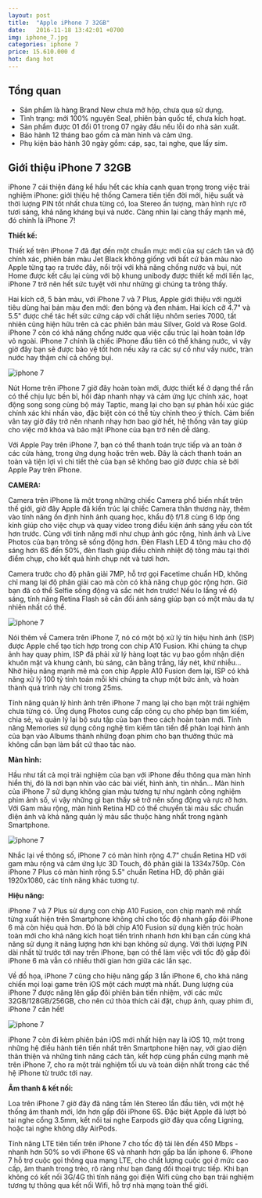 ```yaml
---
layout: post
title:  "Apple iPhone 7 32GB"
date:   2016-11-18 13:42:01 +0700
img: iphone_7.jpg
categories: iphone 7
price: 15.610.000 đ
hot: đang hot
---
```


## Tổng quan
- Sản phẩm là hàng Brand New chưa mở hộp, chưa qua sử dụng.
- Tình trạng: mới 100% nguyên Seal, phiên bản quốc tế, chưa kích hoạt.
- Sản phẩm được 01 đổi 01 trong 07 ngày đầu nếu lỗi do nhà sản xuất.
- Bảo hành 12 tháng bao gồm cả màn hình và cảm ứng.
- Phụ kiện bảo hành 30 ngày gồm: cáp, sạc, tai nghe, que lấy sim.

## Giới thiệu iPhone 7 32GB

iPhone 7 cải thiện đáng kể hầu hết các khía cạnh quan trọng trong việc trải nghiệm iPhone: giới thiệu hệ thống Camera tiên tiến đời mới, hiệu suất và thời lượng PIN tốt nhất chưa từng có, loa Stereo ấn tượng, màn hình rực rỡ tươi sáng, khả năng kháng bụi và nước. Càng nhìn lại càng thấy mạnh mẽ, đó chính là iPhone 7!

**Thiết kế:**

Thiết kế trên iPhone 7 đã đạt đến một chuẩn mực mới của sự cách tân và độ chính xác, phiên bản màu Jet Black không giống với bất cứ bản màu nào Apple từng tạo ra trước đây, nổi trội với khả năng chống nước và bụi, nút Home được kết cấu lại cùng với bộ khung unibody được thiết kế mới liền lạc, iPhone 7 trở nên hết sức tuyệt vời như những gì chúng ta trông thấy.

Hai kích cỡ, 5 bản màu, với iPhone 7 và 7 Plus, Apple giới thiệu với người tiêu dùng hai bản màu đen mới: đen bóng và đen nhám. Hai kích cỡ 4.7" và 5.5" được chế tác hết sức cứng cáp với chất liệu nhôm series 7000, tất nhiên cũng hiện hữu trên cả các phiên bản màu Silver, Gold và Rose Gold.
iPhone 7 còn có khả năng chống nước qua việc cấu trúc lại hoàn toàn lớp vỏ ngoài. iPhone 7 chính là chiếc iPhone đầu tiên có thể kháng nước, vì vậy giờ đây bạn sẽ được bảo vệ tốt hơn nếu xảy ra các sự cố như vấy nước, tràn nước hay thậm chí cả chống bụi.

![iphone 7]({{site.baseurl}}/images/ip7-2.jpg)

Nút Home trên iPhone 7 giờ đây hoàn toàn mới, được thiết kế ở dạng thể rắn có thể chịu lực bền bỉ, hồi đáp nhanh nhạy và cảm ứng lực chính xác, hoạt động song song cùng bộ máy Taptic, mang lại cho bạn sự phản hồi xúc giác chính xác khi nhấn vào, đặc biệt còn có thể tùy chỉnh theo ý thích.
Cảm biến vân tay giờ đây trở nên nhanh nhạy hơn bao giờ hết, hệ thống vân tay giúp cho việc mở khóa và bảo mật iPhone của bạn trở nên dễ dàng.

Với Apple Pay trên iPhone 7, bạn có thể thanh toán trực tiếp và an toàn ở các cửa hàng, trong ứng dụng hoặc trên web. Đây là cách thanh toán an toàn và tiện lợi vì chi tiết thẻ của bạn sẽ không bao giờ được chia sẻ bởi Apple Pay trên iPhone.

**CAMERA:**

Camera trên iPhone là một trong những chiếc Camera phổ biến nhất trên thế giới, giờ đây Apple đã kiến trúc lại chiếc Camera thân thương này, thêm vào tính năng ổn định hình ảnh quang học, khẩu độ f/1.8 cùng 6 lớp ống kính giúp cho việc chụp và quay video trong điều kiện ánh sáng yếu còn tốt hơn trước. Cùng với tính năng mới như chụp ảnh góc rộng, hình ảnh và Live Photos của bạn trông sẽ sống động hơn. Đèn Flash LED 4 tông màu cho độ sáng hơn 6S đến 50%, đèn flash giúp điều chỉnh nhiệt độ tông màu tại thời điểm chụp, cho kết quả hình chụp nét và tươi hơn.

Camera trước cho độ phân giải 7MP, hỗ trợ gọi Facetime chuẩn HD, không chỉ mang lại độ phân giải cao mà còn có khả năng chụp góc rộng hơn. Giờ bạn đã có thể Selfie sống động và sắc nét hơn trước! Nếu lo lắng về độ sáng, tính năng Retina Flash sẽ cân đối ánh sáng giúp bạn có một màu da tự nhiên nhất có thể.

![iphone 7]({{site.baseurl}}/images/ip7-7plus.jpg)

Nói thêm về Camera trên iPhone 7, nó có một bộ xử lý tín hiệu hình ảnh (ISP) được Apple chế tạo tích hợp trong con chip A10 Fusion. Khi chúng ta chụp ảnh hay quay phim, ISP đã phải xử lý hàng loạt tác vụ bao gồm nhận diện khuôn mặt và khung cảnh, bù sáng, cân bằng trắng, lấy nét, khử nhiễu... Nhờ hiệu năng mạnh mẽ mà con chip Apple A10 Fusion đem lại, ISP có khả năng xử lý 100 tỷ tính toán mỗi khi chúng ta chụp một bức ảnh, và hoàn thành quá trình này chỉ trong 25ms.

Tính năng quản lý hình ảnh trên iPhone 7 mang lại cho bạn một trải nghiệm chưa từng có. Ứng dụng Photos cung cấp công cụ cho phép bạn tìm kiếm, chia sẻ, và quản lý lại bộ sưu tập của bạn theo cách hoàn toàn mới. Tính năng Memories sử dụng công nghệ tìm kiếm tân tiến để phân loại hình ảnh của bạn vào Albums thành những đoạn phim cho bạn thưởng thức mà không cần bạn làm bất cứ thao tác nào.

**Màn hình:**

Hầu như tất cả mọi trải nghiệm của bạn với iPhone đều thông qua màn hình hiển thị, đó là nơi bạn nhìn vào các bài viết, hình ảnh, tin nhắn... Màn hình của iPhone 7 sử dụng không gian màu tương tự như ngành công nghiệm phim ảnh số, vì vậy những gì bạn thấy sẽ trở nên sống động và rực rỡ hơn. Với Gam màu rộng, màn hình Retina HD có thể chuyển tải màu sắc chuẩn điện ảnh và khả năng quản lý màu sắc thuộc hàng nhất trong ngành Smartphone.

![iphone 7]({{site.baseurl}}/images/ip7-1.jpg)

Nhắc lại về thông số, iPhone 7 có màn hình rộng 4.7" chuẩn Retina HD với gam màu rộng và cảm ứng lực 3D Touch, đô phân giải là 1334x750p. Còn iPhone 7 Plus có màn hình rộng 5.5" chuẩn Retina HD, độ phân giải 1920x1080, các tính năng khác tương tự.

**Hiệu năng:**

iPhone 7 và 7 Plus sử dụng con chip A10 Fusion, con chip mạnh mẽ nhất từng xuất hiện trên Smartphone không chỉ cho tốc độ nhanh gấp đôi iPhone 6 mà còn hiệu quả hơn. Đó là bởi chip A10 Fusion sử dụng kiến trúc hoàn toàn mới cho khả năng kích hoạt tiến trình nhanh hơn khi bạn cần cùng khả năng sử dụng ít năng lượng hơn khi bạn không sử dụng. Với thời lượng PIN dài nhất từ trước tới nay trên iPhone, bạn có thể làm việc với tốc độ gấp đôi iPhone 6 mà vẫn có nhiều thời gian hơn giữa các lần sạc.

Về đồ họa, iPhone 7 cũng cho hiệu năng gấp 3 lần iPhone 6, cho khả năng chiến mọi loại game trên iOS một cách mượt mà nhất. Dung lượng của iPhone 7 được nâng lên gấp đôi phiên bản tiền nhiệm, với các mức 32GB/128GB/256GB, cho nên cứ thỏa thích cài đặt, chụp ảnh, quay phim đi, iPhone 7 cân hết!

![iphone 7]({{site.baseurl}}/images/cAMIP7.jpg)

iPhone 7 còn đi kèm phiên bản iOS mới nhất hiện nay là iOS 10, một trong những hệ điều hành tiên tiến nhất trên Smartphone hiện nay, với giao diện thân thiện và những tính năng cách tân, kết hợp cùng phần cứng mạnh mẽ trên iPhone 7, cho ra một trải nghiệm tối ưu và toàn diện nhất trong các thế hệ iPhone từ trước tới nay.

**Âm thanh & kết nối:**

Loa trên iPhone 7 giờ đây đã nâng tầm lên Stereo lần đầu tiên, với một hệ thống âm thanh mới, lớn hơn gấp đôi iPhone 6S. Đặc biệt Apple đã lượt bỏ tai nghe cổng 3.5mm, kết nối tai nghe Earpods giờ đây qua cổng Ligning, hoặc tai nghe không dây AirPods.

Tính năng LTE tiên tiến trên iPhone 7 cho tốc độ tải lên đến 450 Mbps - nhanh hơn 50% so với iPhone 6S và nhanh hơn gấp ba lần iphone 6. iPhone 7 hỗ trợ cuộc gọi thông qua mạng LTE, cho chất lượng cuộc gọi ở mức cao cấp, âm thanh trong trẻo, rõ ràng như bạn đang đối thoại trực tiếp. Khi bạn không có kết nối 3G/4G thì tính năng gọi điện Wifi cũng cho bạn trải nghiệm tương tự thông qua kết nối Wifi, hỗ trợ nhà mạng toàn thế giới.
